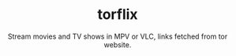 <h1 align="center">torflix</h1>
<p align="center">Stream movies and TV shows in MPV or VLC, links fetched from tor website.</p>

